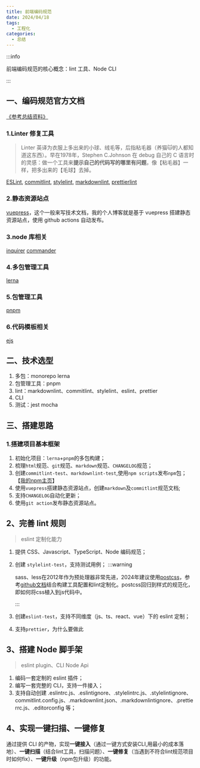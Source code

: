 ```yaml
---
title: 前端编码规范
date: 2024/04/18
tags:
  - 工程化
categories:
  - 总结
---
```


:::info

前端编码规范的核心概念：lint 工具、Node CLI

:::

## 一、编码规范官方文档

[《参考总结资料》](https://encode-studio-fe.github.io/fe-spec/)

### 1.Linter 修复工具

> Linter 英译为衣服上多出来的小球、绒毛等，后指粘毛器（养猫🐱的人都知道这东西）。早在1978年，Stephen C.Johnson 在 debug 自己的 C 语言时的灵感：做一个工具来**提示自己的代码写的哪里有问题**，像【粘毛器】一样，把多出来的【毛球】去掉。

[ESLint](https://zh-hans.eslint.org/docs/latest/),
[commitlint](https://commitlint.js.org/#/),
[stylelint](https://stylelint.io/),
[markdownlint](https://github.com/DavidAnson/markdownlint),
[prettierlint](https://prettier.io/)

### 2.静态资源站点

[vuepress](https://vuepress.vuejs.org/zh/)，这个一般来写技术文档，我的个人博客就是基于 vuepress 搭建静态资源站点，使用 github actions 自动发布。

### 3.node 库相关

[inquirer](https://github.com/SBoudrias/Inquirer.js/blob/main/packages/inquirer/README.md)
[commander](https://github.com/tj/commander.js)

### 4.多包管理工具

[lerna](https://lerna.js.org/)

### 5.包管理工具

[pnpm](https://pnpm.io/)

### 6.代码模板相关

[ejs](https://ejs.bootcss.com/)

## 二、技术选型

1. 多包：monorepo lerna
2. 包管理工具：pnpm
3. lint：markdownlint、commitlint、stylelint、eslint、prettier
4. CLI
5. 测试：jest mocha

## 三、搭建思路

### 1.搭建项目基本框架

1. 初始化项目：`lerna`+`pnpm`的多包构建；
2. 梳理`html`规范、`git`规范、`markdown`规范、`CHANGELOG`规范；
3. 创建`commitlint-test`、`markdownlint-test`,使用`npm scripts`发布`npm`包；【[我的npm主页](https://www.npmjs.com/~basilosauridae)】
4. 使用`vuepress`搭建静态资源站点，创建`markdown`及`commitlint`规范文档;
5. 支持`CHANGELOG`自动化更新；
6. 使用`git action`发布静态资源站点。

## 2、完善 lint 规则

>eslint 定制化能力

1. 提供 CSS、Javascript、TypeScript、Node 编码规范；
2. 创建 `stylelint-test`，支持测试用例；
   :::warning

    sass、less在2012年作为预处理器非常先进，2024年建议使用[postcss](https://postcss.docschina.org/)，参考[github文档](https://github.com/postcss/postcss)结合构建工具配置和lint定制化。postcss回归到样式的规范化，即如何将css植入到js代码中。

   :::
3. 创建`eslint-test`，支持不同维度（js、ts、react、vue）下的 eslint 定制；
4. 支持`prettier`，为什么要做此

## 3、搭建 Node 脚手架

> eslint plugin、CLI Node Api
1. 编码一套定制的 eslint 插件；
2. 编写一套完整的 CLI，支持一件接入；
3. 支持自动创建 .eslintrc.js、.eslintignore、.stylelintrc.js、.stylelintignore、commitlint.config.js、.markdownlint.json、.markdownlintignore、.prettierrc.js、.editorconfig 等；

## 4、实现一键扫描、一键修复

<!-- > husky 代码扫描规范、fix、完整的流程梳理、如何体现项目优势 -->

通过提供 CLI 的产物，实现**一键接入**（通过一键方式安装CLI,用最小的成本落地）、**一键扫描**（结合lint工具，扫描问题）、**一键修复**（当遇到不符合lint规范项目时如何fix）、**一键升级**（npm包升级）的功能。



